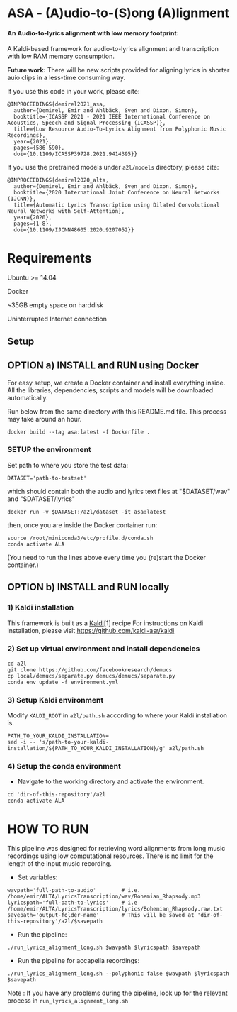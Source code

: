 # ASA - (A)udio-to-(S)ong (A)lignment

#### An Audio-to-lyrics alignment with low memory footprint: 

A Kaldi-based framework for audio-to-lyrics alignment and transcription with low RAM memory consumption.

**Future work:** There will be new scripts provided for aligning lyrics in shorter auio clips in a less-time consuming way.

If you use this code in your work, please cite:
```
@INPROCEEDINGS{demirel2021_asa,
  author={Demirel, Emir and Ahlbäck, Sven and Dixon, Simon},
  booktitle={ICASSP 2021 - 2021 IEEE International Conference on Acoustics, Speech and Signal Processing (ICASSP)}, 
  title={Low Resource Audio-To-Lyrics Alignment from Polyphonic Music Recordings}, 
  year={2021},
  pages={586-590},
  doi={10.1109/ICASSP39728.2021.9414395}}
```

If you use the pretrained models under ```a2l/models``` directory, please cite:

```
@INPROCEEDINGS{demirel2020_alta,
  author={Demirel, Emir and Ahlbäck, Sven and Dixon, Simon},
  booktitle={2020 International Joint Conference on Neural Networks (IJCNN)}, 
  title={Automatic Lyrics Transcription using Dilated Convolutional Neural Networks with Self-Attention}, 
  year={2020},
  pages={1-8},
  doi={10.1109/IJCNN48605.2020.9207052}}
```

# Requirements

Ubuntu >= 14.04 

Docker

~35GB empty space on harddisk

Uninterrupted Internet connection

## Setup

## OPTION a) INSTALL and RUN using Docker

For easy setup, we create a Docker container and install
everything inside. All the libraries, dependencies, scripts
and models will be downloaded automatically.

Run below from the same directory with this README.md file.
This process may take around an hour.

```
docker build --tag asa:latest -f Dockerfile . 
```
### SETUP the environment

Set path to where you store the test data: 
```
DATASET='path-to-testset'
```
which should contain both the audio and lyrics text files at  "$DATASET/wav" and "$DATASET/lyrics"

```
docker run -v $DATASET:/a2l/dataset -it asa:latest
```
then, once you are inside the Docker container run:


```
source /root/miniconda3/etc/profile.d/conda.sh
conda activate ALA
```
(You need to run the lines above every time you (re)start the Docker container.)


## OPTION b) INSTALL and RUN locally

### 1) Kaldi  installation
This framework is built as a [Kaldi](http://kaldi-asr.org/)[1] recipe 
For instructions on Kaldi installation, please visit https://github.com/kaldi-asr/kaldi


### 2) Set up virtual environment and install dependencies

```
cd a2l
git clone https://github.com/facebookresearch/demucs
cp local/demucs/separate.py demucs/demucs/separate.py
conda env update -f environment.yml
```

### 3) Setup Kaldi environment

Modify ```KALDI_ROOT``` in  ```a2l/path.sh``` according to where your Kaldi installation is.
```
PATH_TO_YOUR_KALDI_INSTALLATION=
sed -i -- 's/path-to-your-kaldi-installation/${PATH_TO_YOUR_KALDI_INSTALLATION}/g' a2l/path.sh
```

### 4) Setup the conda environment


* Navigate to the working directory and activate the environment.
```
cd 'dir-of-this-repository'/a2l
conda activate ALA
```

# HOW TO RUN

This pipeline was designed for retrieving word alignments from long music recordings using low computational resources. There is no limit for the length of the input music recording.

* Set variables:
```
wavpath='full-path-to-audio'        # i.e. /home/emir/ALTA/LyricsTranscription/wav/Bohemian_Rhapsody.mp3
lyricspath='full-path-to-lyrics'    # i.e /home/emir/ALTA/LyricsTranscription/lyrics/Bohemian_Rhapsody.raw.txt
savepath='output-folder-name'       # This will be saved at 'dir-of-this-repository'/a2l/$savepath
```
* Run the pipeline:
```
./run_lyrics_alignment_long.sh $wavpath $lyricspath $savepath
```
* Run the pipeline for accapella recordings:
```
./run_lyrics_alignment_long.sh --polyphonic false $wavpath $lyricspath $savepath
```

Note : If you have any problems during the pipeline, look up for the relevant process in ```run_lyrics_alignment_long.sh```


